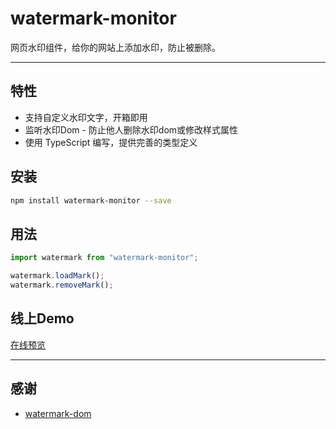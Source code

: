 

# watermark-monitor

网页水印组件，给你的网站上添加水印，防止被删除。


---

## 特性

- 支持自定义水印文字，开箱即用
- 监听水印Dom - 防止他人删除水印dom或修改样式属性
- 使用 TypeScript 编写，提供完善的类型定义

## 安装

```bash
npm install watermark-monitor --save
```

## 用法

```js
import watermark from "watermark-monitor";

watermark.loadMark();
watermark.removeMark();
```

##  线上Demo

[在线预览](https://dbsds.github.io/watermark-mointor/)


---

##  感谢

- [watermark-dom](https://github.com/saucxs/watermark-dom)